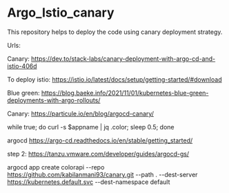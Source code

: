 # Argo_Istio_canary

This repository helps to deploy the code using canary deployment strategy.

Urls:

Canary:
https://dev.to/stack-labs/canary-deployment-with-argo-cd-and-istio-406d

To deploy istio: 
https://istio.io/latest/docs/setup/getting-started/#download

Blue green:
https://blog.baeke.info/2021/11/01/kubernetes-blue-green-deployments-with-argo-rollouts/

Canary:
https://particule.io/en/blog/argocd-canary/

while true; do curl -s $appname | jq .color; sleep 0.5; done

argocd https://argo-cd.readthedocs.io/en/stable/getting_started/

step 2: https://tanzu.vmware.com/developer/guides/argocd-gs/

argocd app create colorapi --repo https://github.com/kabilanmani93/canary.git --path . --dest-server https://kubernetes.default.svc --dest-namespace default

